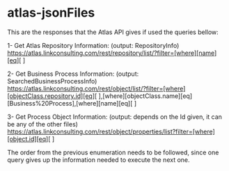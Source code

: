 # atlas-jsonFiles
This are the responses that the Atlas API gives if used the queries bellow:
  
   1- Get Atlas Repository Information: (output: RepositoryInfo)
      https://atlas.linkconsulting.com/rest/repository/list/?filter=[where][name][eq][ <name> ]
      
   2- Get Business Process Information: (output: SearchedBusinessProcessInfo)
      https://atlas.linkconsulting.com/rest/object/list/?filter=[where][objectClass.repository.id][eq][ <repositoryId> ],[where][objectClass.name][eq][Business%20Process],[where][name][eq][ <businessProcessName> ]
   
   3- Get Process Object Information: (output: depends on the Id given, it can be any of the other files)
      https://atlas.linkconsulting.com/rest/object/properties/list?filter=[where][object.id][eq][ <IdOfComponentNeeded> ]

The order from the previous enumeration needs to be followed, since one query gives up the information needed to execute the next one.
